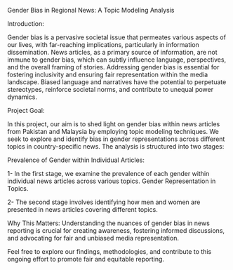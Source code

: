 Gender Bias in Regional News: A Topic Modeling Analysis

Introduction: 

Gender bias is a pervasive societal issue that permeates various aspects of our lives, with far-reaching implications, particularly in information dissemination. News articles, as a primary source of information, are not immune to gender bias, which can subtly influence language, perspectives, and the overall framing of stories. Addressing gender bias is essential for fostering inclusivity and ensuring fair representation within the media landscape. Biased language and narratives have the potential to perpetuate stereotypes, reinforce societal norms, and contribute to unequal power dynamics.

Project Goal:

In this project, our aim is to shed light on gender bias within news articles from Pakistan and Malaysia by employing topic modeling techniques. We seek to explore and identify bias in gender representations across different topics in country-specific news. The analysis is structured into two stages:

Prevalence of Gender within Individual Articles:

1- In the first stage, we examine the prevalence of each gender within individual news articles across various topics.
Gender Representation in Topics. 

2- The second stage involves identifying how men and women are presented in news articles covering different topics.

Why This Matters:
Understanding the nuances of gender bias in news reporting is crucial for creating awareness, fostering informed discussions, and advocating for fair and unbiased media representation.

Feel free to explore our findings, methodologies, and contribute to this ongoing effort to promote fair and equitable reporting.

